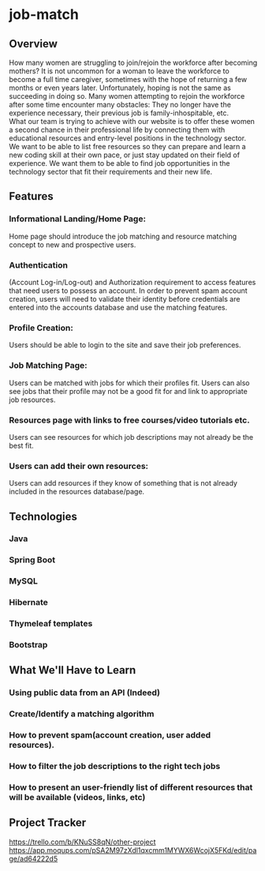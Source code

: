 # job-match

## Overview
How many women are struggling to join/rejoin the workforce after becoming mothers? It is not uncommon for a woman to leave the workforce to become a full time caregiver, sometimes with the hope of returning a few months or even years later. Unfortunately, hoping is not the same as succeeding in doing so. Many women attempting to rejoin the workforce after some time encounter many obstacles: They no longer have the experience necessary, their previous job is family-inhospitable, etc.  
What our team is trying to achieve with our website is to offer these women a second chance in their professional life by connecting them with educational resources and entry-level positions in the technology sector. We want to be able to list free resources so they can prepare and learn a new coding skill at their own pace, or just stay updated on their field of experience. We want them to be able to find job opportunities in the technology sector that fit their requirements and their new life. 


## Features
### Informational Landing/Home Page:
Home page should introduce the job matching and resource matching concept to new and prospective users. 
### Authentication 
(Account Log-in/Log-out) and Authorization requirement to access features that need users to possess an account. In order to prevent spam account creation, users will need to validate their identity before credentials are entered into the accounts database and use the matching features.
### Profile Creation:
Users should be able to login to the site and save their job preferences. 
### Job Matching Page:
Users can be matched with jobs for which their profiles fit. Users can also see jobs that their profile may not be a good fit for and link to appropriate job resources.
### Resources page with links to free courses/video tutorials etc.
Users can see resources for which job descriptions may not already be the best fit.
### Users can add their own resources:
Users can add resources if they know of something that is not already included in the resources database/page.

## Technologies
### Java
### Spring Boot
### MySQL
### Hibernate
### Thymeleaf templates
### Bootstrap


## What We'll Have to Learn
### Using public data from an API (Indeed)
### Create/Identify a matching algorithm
### How to prevent spam(account creation, user added resources).
### How to filter the job descriptions to the right tech jobs
### How to present an user-friendly list of different resources that will be available (videos, links, etc)

## Project Tracker
https://trello.com/b/KNuSS8qN/other-project
https://app.moqups.com/pSA2M97zXdl1qxcmm1MYWX6WcojX5FKd/edit/page/ad64222d5



